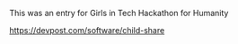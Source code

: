This was an entry for Girls in Tech Hackathon for Humanity

https://devpost.com/software/child-share